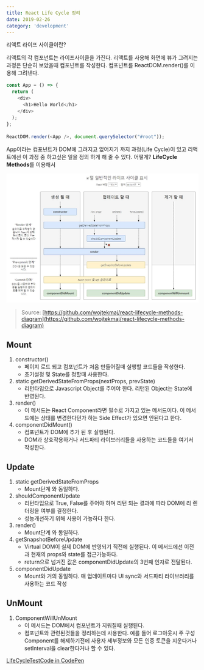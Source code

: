 ```yaml
---
title: React Life Cycle 정리
date: 2019-02-26
category: 'development' 
---
```


리액트 라이프 사이클이란?

리액트의 각 컴포넌트는 라이프사이클을 가진다. 리액트를 사용해 화면에 뷰가 그려지는 과정은 단순히 보았을때 컴포넌트를 작성한다. 컴포넌트를 ReactDOM.render()를 이용해 그려낸다.

```javascript
const App = () => {
  return (
    <div>
      <h1>Hello World</h1>
    </div>
  );
};

ReactDOM.render(<App />, document.querySelector("#root"));
```

App이라는 컴포넌트가 DOM에 그려지고 없어지기 까지 과정(Life Cycle)이 있고 리액트에선 이 과정 중 하고싶은 일을 정의 하게 해 줄 수 있다. 어떻게? **LifeCycle Methods**를 이용해서

![](./images/react_lifecycle_ko.JPG)

> Source: [https://github.com/wojtekmaj/react-lifecycle-methods-diagram](https://github.com/wojtekmaj/react-lifecycle-methods-diagram)

## Mount

1. constructor()
   - 페이지 로드 되고 컴포넌트가 처음 만들어질때 실행할 코드들을 작성한다.
   - 초기설정 및 State를 정할때 사용한다.
2. static getDerivedStateFromProps(nextProps, prevState)
   - 리턴타입으로 Javascript Object를 주어야 한다. 리턴된 Object는 State에 반영된다.
3. render()
   - 이 메서드는 React Component라면 필수로 가지고 있는 메서드이다. 이 메서드에는 상태를 변경한다던가 하는 Side Effect가 있으면 안된다고 한다.
4. componentDidMount()
   - 컴포넌트가 DOM에 추가 된 후 실행된다.
   - DOM과 상호작용하거나 서드파티 라이브러리들을 사용하는 코드들을 여기서 작성한다.

## Update

1. static getDerivedStateFromProps
   - Mount단계 와 동일하다.
2. shouldComponentUpdate
   - 리턴타입으로 True, False를 주어야 하며 리턴 되는 결과에 따라 DOM에 리 렌더링을 여부를 결정한다.
   - 성능개선하기 위해 사용이 가능하다 한다.
3. render()
   - Mount단계 와 동일하다.
4. getSnapshotBeforeUpdate
   - Virtual DOM이 실제 DOM에 반영되기 직전에 실행된다. 이 메서드에선 이전과 현재의 props와 state를 접근가능하다.
   - return으로 넘겨진 값은 componentDidUpdate의 3번째 인자로 전달된다.
5. componentDidUpdate
   - Mount와 거의 동일하다. 매 업데이트마다 UI sync와 서드파티 라이브러리를 사용하는 코드 작성

## UnMount

1. ComponentWillUnMount
   - 이 메서드는 DOM에서 컴포넌트가 지워질때 실행된다.
   - 컴포넌트와 관련된것들을 정리하는데 사용한다. 예를 들어 로그아웃시 주 구성 Component를 해제하기전에 사용자 세부정보와 모든 인증 토큰을 지운다거나 setInterval을 clear한다거나 할 수 있다.

[LifeCycleTestCode in CodePen](https://codepen.io/dykangdd/pen/eXYyWY)
